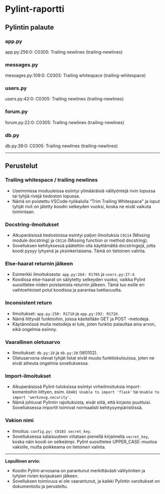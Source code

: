 # Pylint-raportti

## Pylintin palaute

### app.py
app.py:256:0: C0305: Trailing newlines (trailing-newlines)

### messages.py
messages.py:109:0: C0303: Trailing whitespace (trailing-whitespace)

### users.py
users.py:42:0: C0305: Trailing newlines (trailing-newlines)

### forum.py
forum.py:22:0: C0305: Trailing newlines (trailing-newlines)

### db.py
db.py:39:0: C0305: Trailing newlines (trailing-newlines)

---

## Perustelut

### Trailing whitespace / trailing newlines
- Useimmissa moduuleissa esiintyi ylimääräisiä välilyöntejä rivin lopussa tai tyhjiä rivejä tiedoston lopussa.  
- Nämä on poistettu VSCode-työkalulla “Trim Trailing Whitespace” ja loput tyhjät rivit on jätetty koodin selkeyden vuoksi, koska ne eivät vaikuta toimintaan.

### Docstring-ilmoitukset
- Alkuperäisissä tiedostoissa esiintyi paljon ilmoituksia `C0114` (Missing module docstring) ja `C0116` (Missing function or method docstring).  
- Sovelluksen kehityksessä päätettiin olla käyttämättä docstringejä, jotta koodi pysyy lyhyenä ja yksinkertaisena. Tämä on tietoinen valinta.

### Else-haarat returnin jälkeen
- Esimerkki ilmoituksesta: `app.py:264: R1705` ja `users.py:27:4`.  
- Koodissa else-haarat on säilytetty selkeyden vuoksi, vaikka Pylint suosittelee niiden poistamista returnin jälkeen. Tämä tuo esille eri vaihtoehtoiset polut koodissa ja parantaa luettavuutta.

### Inconsistent return
- Ilmoitukset: `app.py:250: R1710` ja `app.py:292: R1710`.  
- Nämä liittyvät funktioihin, joissa käsitellään GET ja POST -metodeja.  
- Käytännössä muita metodeja ei tule, joten funktio palauttaa aina arvon, eikä ongelmia esiinny.

### Vaarallinen oletusarvo
- Ilmoitukset: `db.py:10` ja `db.py:20` (W0102).  
- Oletusarvona olevat tyhjät listat eivät muutu funktiokutsuissa, joten ne eivät aiheuta ongelmia sovelluksessa.

### Import-ilmoitukset
- Alkuperäisissä Pylint-tuloksissa esiintyi virheilmoituksia import-komentoihin liittyen, esim. `E0401 Unable to import 'flask'` tai `Unable to import 'werkzeug.security'`.  
- Nämä johtuvat Pylintin rajoituksista, eivät siitä, että kirjasto puuttuisi. Sovelluksessa importit toimivat normaalisti kehitysympäristössä.

### Vakion nimi
- Ilmoitus: `config.py: C0103 secret_key`.  
- Sovelluksessa salaisuuteen viitataan pienellä kirjaimella `secret_key`, koska näin koodi on selkeämpi. Pylint suosittelee UPPER_CASE-muotoa vakiolle, mutta poikkeama on tietoinen valinta.

---

**Lopullinen arvio:**
- Koodin Pylint-arvosana on parantunut merkittävästi välilyöntien ja tyhjien rivien korjauksen jälkeen.  
- Sovelluksen toimivuus ei ole vaarantunut, ja kaikki Pylintin varoitukset on dokumentoitu ja perusteltu.
